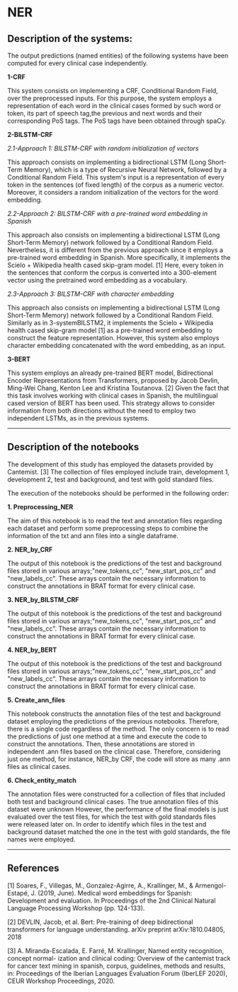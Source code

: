 # NER


## **Description of the systems:**

The output predictions (named entities) of the following systems have been computed for every clinical case independently.

**1-CRF**

This system consists on implementing a CRF, Conditional Random Field, over the preprocessed inputs. For this purpose, the system employs a representation of each word in the clinical cases formed by such word or token, its part of speech tag,the previous and next words and their corresponding PoS tags. The PoS tags have been obtained through spaCy.


**2-BILSTM-CRF**

*2.1-Approach 1: BILSTM-CRF with random initialization of vectors*

This approach consists on implementing a bidirectional LSTM (Long Short-Term Memory), which is a type of Recursive Neural Network, followed by a Conditional Random Field. This system's input is a representation of every token in the sentences (of fixed length) of the corpus as a numeric vector. Moreover, it considers a random initialization of the vectors for the word embedding. 

*2.2-Approach 2: BILSTM-CRF with a pre-trained word embedding in Spanish*

This approach also consists on implementing a bidirectional LSTM (Long Short-Term Memory) network followed by a Conditional Random Field. Nevertheless, it is different from the previous approach since it employs a pre-trained word embedding in Spanish. More specifically, it implements the Scielo + Wikipedia health cased skip-gram model. [1] Here, every token in the sentences that conform the corpus is converted into a 300-element vector using the pretrained word embedding as a vocabulary.  

*2.3-Approach 3: BILSTM-CRF with character embedding*

This approach also consists on implementing a bidirectional LSTM (Long Short-Term Memory) network followed by a Conditional Random Field. Similarly as in 3-systemBILSTM2, it implements the Scielo + Wikipedia health cased skip-gram model [1] as a pre-trained word embedding to construct the feature representation. However, this system also employs character embedding concatenated with the word embedding, as an input. 

**3-BERT**

This system employs an already pre-trained BERT model, Bidirectional Encoder Representations from Transformers, proposed by Jacob Devlin, Ming-Wei Chang, Kenton Lee and Kristina Toutanova. [2] Given the fact that this task involves working with clinical cases in Spanish, the multilingual cased version of BERT has been used. This strategy allows to consider information from both directions without the need to employ two independent LSTMs, as in the previous systems. 

****

## **Description of the notebooks**

The development of this study has employed the datasets provided by Cantemist. [3] The collection of files employed include train, development 1, development 2, test and background, and test with gold standard files. 

The execution of the notebooks should be performed in the following order:

**1. Preprocessing_NER**

The aim of this notebook is to read the text and annotation files regarding each dataset and perform some preprocessing steps to combine the information of the txt and ann files into a single dataframe. 

**2. NER_by_CRF**

The output of this notebook is the predictions of the test and background files stored in various arrays;"new_tokens_cc", "new_start_pos_cc" and "new_labels_cc". These arrays contain the necessary information to construct the annotations in BRAT format for every clinical case.

**3. NER_by_BILSTM_CRF**

The output of this notebook is the predictions of the test and background files stored in various arrays;"new_tokens_cc", "new_start_pos_cc" and "new_labels_cc". These arrays contain the necessary information to construct the annotations in BRAT format for every clinical case.

**4. NER_by_BERT**

The output of this notebook is the predictions of the test and background files stored in various arrays;"new_tokens_cc", "new_start_pos_cc" and "new_labels_cc". These arrays contain the necessary information to construct the annotations in BRAT format for every clinical case.

**5. Create_ann_files**

This notebook constructs the annotation files of the test and background dataset employing the predictions of the previous notebooks. Therefore, there is a single code regardless of the method. The only concern is to read the predictions of just one method at a time and execute the code to construct the annotations. Then, these annotations are stored in independent .ann files based on the clinical case. Therefore, considering just one method, for instance, NER_by CRF, the code will store as many .ann files as clinical cases.

**6. Check_entity_match**

The annotation files were constructed for a collection of files that included both test and background clinical cases. The true annotation files of this dataset were unknown However, the performance of the final models is just evaluated over the test files, for which the test with gold standards files were released later on. In order to identify which files in the test and background dataset matched the one in the test with gold standards, the file names were employed. 

****

## References

[1] Soares, F., Villegas, M., Gonzalez-Agirre, A., Krallinger, M., & Armengol-Estapé, J. (2019, June). Medical word embeddings for Spanish: Development and evaluation. In Proceedings of the 2nd Clinical Natural Language Processing Workshop (pp. 124-133).

[2] DEVLIN, Jacob, et al. Bert: Pre-training of deep bidirectional transformers for language understanding. arXiv preprint arXiv:1810.04805, 2018

[3] A. Miranda-Escalada, E. Farré, M. Krallinger, Named entity recognition, concept normal- ization and clinical coding: Overview of the cantemist track for cancer text mining in spanish, corpus, guidelines, methods and results, in: Proceedings of the Iberian Languages Evaluation Forum (IberLEF 2020), CEUR Workshop Proceedings, 2020.
